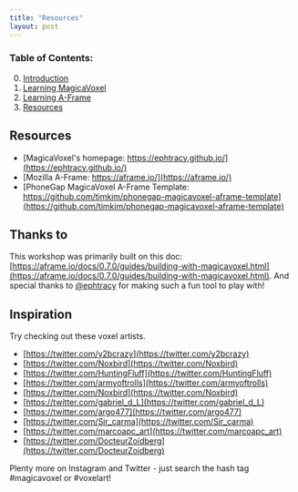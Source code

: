 ```yaml
---
title: "Resources"
layout: post
---
```

### Table of Contents:
0. [Introduction](index.md)
1. [Learning MagicaVoxel](magicavoxel.md)
2. [Learning A-Frame](aframe.md)
3. [Resources](resources.md)

## Resources
* [MagicaVoxel's homepage: https://ephtracy.github.io/](https://ephtracy.github.io/)
* [Mozilla A-Frame: https://aframe.io/](https://aframe.io/)
* [PhoneGap MagicaVoxel A-Frame Template: https://github.com/timkim/phonegap-magicavoxel-aframe-template](https://github.com/timkim/phonegap-magicavoxel-aframe-template)

## Thanks to
This workshop was primarily built on this doc: [https://aframe.io/docs/0.7.0/guides/building-with-magicavoxel.html](https://aframe.io/docs/0.7.0/guides/building-with-magicavoxel.html). And special thanks to [@ephtracy](https://twitter.com/ephtracy) for making such a fun tool to play with!

## Inspiration 
Try checking out these voxel artists. 
* [https://twitter.com/y2bcrazy](https://twitter.com/y2bcrazy)
* [https://twitter.com/Noxbird](https://twitter.com/Noxbird)
* [https://twitter.com/HuntingFluff](https://twitter.com/HuntingFluff)
* [https://twitter.com/armyoftrolls](https://twitter.com/armyoftrolls)
* [https://twitter.com/Noxbird](https://twitter.com/Noxbird)
* [https://twitter.com/gabriel_d_L](https://twitter.com/gabriel_d_L)
* [https://twitter.com/argo477](https://twitter.com/argo477)
* [https://twitter.com/Sir_carma](https://twitter.com/Sir_carma)
* [https://twitter.com/marcoapc_art](https://twitter.com/marcoapc_art)
* [https://twitter.com/DocteurZoidberg](https://twitter.com/DocteurZoidberg)

Plenty more on Instagram and Twitter - just search the hash tag #magicavoxel or #voxelart! 


